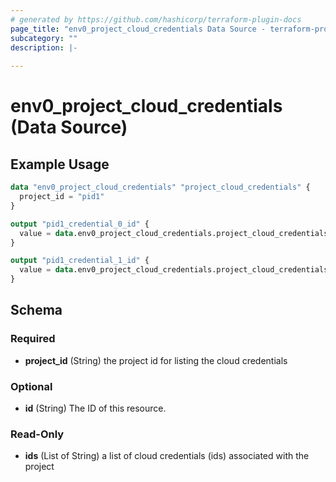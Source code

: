 ```yaml
---
# generated by https://github.com/hashicorp/terraform-plugin-docs
page_title: "env0_project_cloud_credentials Data Source - terraform-provider-env0"
subcategory: ""
description: |-
  
---
```


# env0_project_cloud_credentials (Data Source)



## Example Usage

```terraform
data "env0_project_cloud_credentials" "project_cloud_credentials" {
  project_id = "pid1"
}

output "pid1_credential_0_id" {
  value = data.env0_project_cloud_credentials.project_cloud_credentials.ids.0
}

output "pid1_credential_1_id" {
  value = data.env0_project_cloud_credentials.project_cloud_credentials.ids.1
}
```

<!-- schema generated by tfplugindocs -->
## Schema

### Required

- **project_id** (String) the project id for listing the cloud credentials

### Optional

- **id** (String) The ID of this resource.

### Read-Only

- **ids** (List of String) a list of cloud credentials (ids) associated with the project


